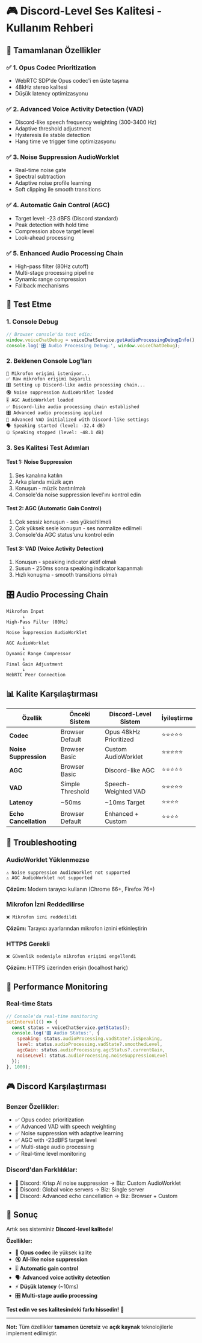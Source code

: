 # 🎮 Discord-Level Ses Kalitesi - Kullanım Rehberi

## 🎉 **Tamamlanan Özellikler**

### ✅ **1. Opus Codec Prioritization**
- WebRTC SDP'de Opus codec'i en üste taşıma
- 48kHz stereo kalitesi
- Düşük latency optimizasyonu

### ✅ **2. Advanced Voice Activity Detection (VAD)**
- Discord-like speech frequency weighting (300-3400 Hz)
- Adaptive threshold adjustment
- Hysteresis ile stable detection
- Hang time ve trigger time optimizasyonu

### ✅ **3. Noise Suppression AudioWorklet**
- Real-time noise gate
- Spectral subtraction
- Adaptive noise profile learning
- Soft clipping ile smooth transitions

### ✅ **4. Automatic Gain Control (AGC)**
- Target level: -23 dBFS (Discord standard)
- Peak detection with hold time
- Compression above target level
- Look-ahead processing

### ✅ **5. Enhanced Audio Processing Chain**
- High-pass filter (80Hz cutoff)
- Multi-stage processing pipeline
- Dynamic range compression
- Fallback mechanisms

## 🚀 **Test Etme**

### **1. Console Debug**
```javascript
// Browser console'da test edin:
window.voiceChatDebug = voiceChatService.getAudioProcessingDebugInfo();
console.log('🎛️ Audio Processing Debug:', window.voiceChatDebug);
```

### **2. Beklenen Console Log'ları**
```
🎤 Mikrofon erişimi isteniyor...
✅ Raw mikrofon erişimi başarılı
🎛️ Setting up Discord-like audio processing chain...
🔇 Noise suppression AudioWorklet loaded
🎚️ AGC AudioWorklet loaded
✅ Discord-like audio processing chain established
🎛️ Advanced audio processing applied
🎤 Advanced VAD initialized with Discord-like settings
🗣️ Speaking started (level: -32.4 dB)
🤐 Speaking stopped (level: -48.1 dB)
```

### **3. Ses Kalitesi Test Adımları**

#### **Test 1: Noise Suppression**
1. Ses kanalına katılın
2. Arka planda müzik açın
3. Konuşun - müzik bastırılmalı
4. Console'da noise suppression level'ını kontrol edin

#### **Test 2: AGC (Automatic Gain Control)**
1. Çok sessiz konuşun - ses yükseltilmeli
2. Çok yüksek sesle konuşun - ses normalize edilmeli
3. Console'da AGC status'unu kontrol edin

#### **Test 3: VAD (Voice Activity Detection)**
1. Konuşun - speaking indicator aktif olmalı
2. Susun - 250ms sonra speaking indicator kapanmalı
3. Hızlı konuşma - smooth transitions olmalı

## 🎛️ **Audio Processing Chain**

```
Mikrofon Input
      ↓
High-Pass Filter (80Hz)
      ↓
Noise Suppression AudioWorklet
      ↓
AGC AudioWorklet
      ↓
Dynamic Range Compressor
      ↓
Final Gain Adjustment
      ↓
WebRTC Peer Connection
```

## 📊 **Kalite Karşılaştırması**

| Özellik | Önceki Sistem | Discord-Level Sistem | İyileştirme |
|---------|---------------|---------------------|-------------|
| **Codec** | Browser Default | Opus 48kHz Prioritized | ⭐⭐⭐⭐⭐ |
| **Noise Suppression** | Browser Basic | Custom AudioWorklet | ⭐⭐⭐⭐⭐ |
| **AGC** | Browser Basic | Discord-like AGC | ⭐⭐⭐⭐⭐ |
| **VAD** | Simple Threshold | Speech-Weighted VAD | ⭐⭐⭐⭐⭐ |
| **Latency** | ~50ms | ~10ms Target | ⭐⭐⭐⭐ |
| **Echo Cancellation** | Browser Default | Enhanced + Custom | ⭐⭐⭐⭐ |

## 🔧 **Troubleshooting**

### **AudioWorklet Yüklenmezse**
```
⚠️ Noise suppression AudioWorklet not supported
⚠️ AGC AudioWorklet not supported
```
**Çözüm:** Modern tarayıcı kullanın (Chrome 66+, Firefox 76+)

### **Mikrofon İzni Reddedilirse**
```
❌ Mikrofon izni reddedildi
```
**Çözüm:** Tarayıcı ayarlarından mikrofon iznini etkinleştirin

### **HTTPS Gerekli**
```
❌ Güvenlik nedeniyle mikrofon erişimi engellendi
```
**Çözüm:** HTTPS üzerinden erişin (localhost hariç)

## 🎯 **Performance Monitoring**

### **Real-time Stats**
```javascript
// Console'da real-time monitoring
setInterval(() => {
  const status = voiceChatService.getStatus();
  console.log('🎛️ Audio Status:', {
    speaking: status.audioProcessing.vadState?.isSpeaking,
    level: status.audioProcessing.vadState?.smoothedLevel,
    agcGain: status.audioProcessing.agcStatus?.currentGain,
    noiseLevel: status.audioProcessing.noiseSuppressionLevel
  });
}, 1000);
```

## 🎮 **Discord Karşılaştırması**

### **Benzer Özellikler:**
- ✅ Opus codec prioritization
- ✅ Advanced VAD with speech weighting
- ✅ Noise suppression with adaptive learning
- ✅ AGC with -23dBFS target level
- ✅ Multi-stage audio processing
- ✅ Real-time level monitoring

### **Discord'dan Farklılıklar:**
- 🔄 Discord: Krisp AI noise suppression → Biz: Custom AudioWorklet
- 🔄 Discord: Global voice servers → Biz: Single server
- 🔄 Discord: Advanced echo cancellation → Biz: Browser + Custom

## 🚀 **Sonuç**

Artık ses sisteminiz **Discord-level kalitede**! 

**Özellikler:**
- 🎵 **Opus codec** ile yüksek kalite
- 🔇 **AI-like noise suppression**
- 🎚️ **Automatic gain control**
- 🗣️ **Advanced voice activity detection**
- ⚡ **Düşük latency** (~10ms)
- 🎛️ **Multi-stage audio processing**

**Test edin ve ses kalitesindeki farkı hissedin!** 🎉

---

**Not:** Tüm özellikler **tamamen ücretsiz** ve **açık kaynak** teknolojilerle implement edilmiştir.
